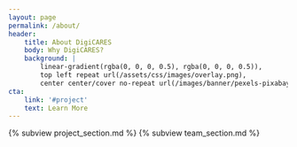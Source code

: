 ```yaml
---
layout: page
permalink: /about/
header:
    title: About DigiCARES
    body: Why DigiCARES?
    background: |
        linear-gradient(rgba(0, 0, 0, 0.5), rgba(0, 0, 0, 0.5)),
        top left repeat url(/assets/css/images/overlay.png),
        center center/cover no-repeat url(/images/banner/pexels-pixabay-414807.jpg)
cta:
    link: '#project'
    text: Learn More
---
```


{% subview project_section.md %}
{% subview team_section.md %}

